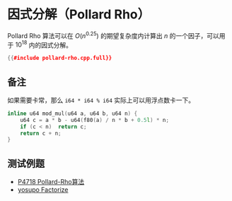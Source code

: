 # 因式分解（Pollard Rho）

Pollard Rho 算法可以在 $O(n^{0.25})$ 的期望复杂度内计算出 $n$ 的一个因子，可以用于 $10^{18}$ 内的因式分解。

```cpp
{{#include pollard-rho.cpp.full}}
```

## 备注

如果需要卡常，那么 `i64 * i64 % i64` 实际上可以用浮点数卡一下。

```cpp
inline u64 mod_mul(u64 a, u64 b, u64 n) {
	u64 c = a * b - u64(f80(a) / n * b + 0.5l) * n;
	if (c < n)  return c;
	return c + n;
}
```

## 测试例题

- [P4718 Pollard-Rho算法](https://www.luogu.com.cn/problem/P4718)
- [yosupo Factorize](https://judge.yosupo.jp/problem/factorize)
